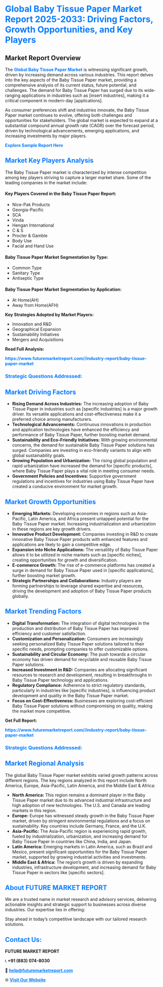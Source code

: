 <h1 style="color: #007BFF;">Global Baby Tissue Paper Market Report 2025-2033: Driving Factors, Growth Opportunities, and Key Players</h1>

<section id="overview">
<h2>Market Report Overview</h2>
<p>The <a href="https://www.futuremarketreport.com//industry-report/baby-tissue-paper-market" style="color: #007BFF; text-decoration: none;"><strong>Global Baby Tissue Paper Market</strong></a> is witnessing significant growth, driven by increasing demand across various industries. This report delves into the key aspects of the Baby Tissue Paper market, providing a comprehensive analysis of its current status, future potential, and challenges. The demand for Baby Tissue Paper has surged due to its wide-ranging applications in industries such as [insert industries], making it a critical component in modern-day [applications].</p>
<p>As consumer preferences shift and industries innovate, the Baby Tissue Paper market continues to evolve, offering both challenges and opportunities for stakeholders. The global market is expected to expand at a substantial compound annual growth rate (CAGR) over the forecast period, driven by technological advancements, emerging applications, and increasing investments by major players.</p>
</section>

<section id="overview">
<p><a href="https://www.futuremarketreport.com//request-sample/reportId=62373" style="color: #007BFF; text-decoration: none;"><strong>Explore Sample Report Here</strong></a></p>
</section>

<section id="key-players">
<h2 style="color: #007BFF;">Market Key Players Analysis</h2>
<p>The Baby Tissue Paper market is characterized by intense competition among key players striving to capture a larger market share. Some of the leading companies in the market include:</p>
<h4>Key Players Covered in the Baby Tissue Paper Report:</h4>
<ul><li>Nice-Pak Products</li><li>Georgia-Pacific</li><li>SCA</li><li>Vinda</li><li>Hengan International</li><li>C &amp; S</li><li>Procter &amp; Gamble</li><li>Body Use</li><li>Facial and Hand Use</li></ul>
<h4>Baby Tissue Paper Market Segmentation by Type:</h4>
<ul><li>Common Type</li><li>Sanitary Type</li><li>Antiseptic Type</li></ul>

<h4>Baby Tissue Paper Market Segmentation by Application:</h4>
<ul><li>At Home(AH)</li><li>Away from Home(AFH)</li></ul>
<p><strong>Key Strategies Adopted by Market Players:</strong></p>
<ul>
<li>Innovation and R&D</li>
<li>Geographical Expansion</li>
<li>Sustainability Initiatives</li>
<li>Mergers and Acquisitions</li>
</ul>
</section>

<section>
<p><strong>Read Full Analysis: </strong></p><a href="https://www.futuremarketreport.com//industry-report/baby-tissue-paper-market" style="color: #007BFF; text-decoration: none;"><strong>https://www.futuremarketreport.com//industry-report/baby-tissue-paper-market</strong></a>
<h3 style="color: #007BFF;">Strategic Questions Addressed:</h3>
</section>

<section id="driving-factors">
<h2 style="color: #007BFF;">Market Driving Factors</h2>
<ul>
<li><strong>Rising Demand Across Industries:</strong> The increasing adoption of Baby Tissue Paper in industries such as [specific industries] is a major growth driver. Its versatile applications and cost-effectiveness make it a preferred choice among manufacturers.</li>
<li><strong>Technological Advancements:</strong> Continuous innovations in production and application technologies have enhanced the efficiency and performance of Baby Tissue Paper, further boosting market demand.</li>
<li><strong>Sustainability and Eco-Friendly Initiatives:</strong> With growing environmental concerns, the demand for sustainable Baby Tissue Paper solutions has surged. Companies are investing in eco-friendly variants to align with global sustainability goals.</li>
<li><strong>Growing Population and Urbanization:</strong> The rising global population and rapid urbanization have increased the demand for [specific products], where Baby Tissue Paper plays a vital role in meeting consumer needs.</li>
<li><strong>Government Policies and Incentives:</strong> Supportive government regulations and incentives for industries using Baby Tissue Paper have created a conducive environment for market growth.</li>
</ul>
</section>

<section id="growth-opportunities">
<h2 style="color: #007BFF;">Market Growth Opportunities</h2>
<ul>
<li><strong>Emerging Markets:</strong> Developing economies in regions such as Asia-Pacific, Latin America, and Africa present untapped potential for the Baby Tissue Paper market. Increasing industrialization and urbanization in these regions are key growth drivers.</li>
<li><strong>Innovative Product Development:</strong> Companies investing in R&D to create innovative Baby Tissue Paper products with enhanced features and applications are likely to gain a competitive edge.</li>
<li><strong>Expansion into Niche Applications:</strong> The versatility of Baby Tissue Paper allows it to be utilized in niche markets such as [specific niches], creating opportunities for growth and diversification.</li>
<li><strong>E-commerce Growth:</strong> The rise of e-commerce platforms has created a surge in demand for Baby Tissue Paper used in [specific applications], further boosting market growth.</li>
<li><strong>Strategic Partnerships and Collaborations:</strong> Industry players are forming partnerships to leverage shared expertise and resources, driving the development and adoption of Baby Tissue Paper products globally.</li>
</ul>
</section>

<section id="trending-factors">
<h2 style="color: #007BFF;">Market Trending Factors</h2>
<ul>
<li><strong>Digital Transformation:</strong> The integration of digital technologies in the production and distribution of Baby Tissue Paper has improved efficiency and customer satisfaction.</li>
<li><strong>Customization and Personalization:</strong> Consumers are increasingly seeking personalized Baby Tissue Paper solutions tailored to their specific needs, prompting companies to offer customizable options.</li>
<li><strong>Sustainability and Circular Economy:</strong> The push towards a circular economy has driven demand for recyclable and reusable Baby Tissue Paper solutions.</li>
<li><strong>Increased Investment in R&D:</strong> Companies are allocating significant resources to research and development, resulting in breakthroughs in Baby Tissue Paper technology and applications.</li>
<li><strong>Regulatory Compliance:</strong> Adherence to strict regulatory standards, particularly in industries like [specific industries], is influencing product development and quality in the Baby Tissue Paper market.</li>
<li><strong>Focus on Cost-Effectiveness:</strong> Businesses are exploring cost-efficient Baby Tissue Paper solutions without compromising on quality, making the market more competitive.</li>
</ul>
</section>

<section>
<p><strong>Get Full Report: </strong></p><a href="https://www.futuremarketreport.com//industry-report/baby-tissue-paper-market" style="color: #007BFF; text-decoration: none;"><strong>https://www.futuremarketreport.com//industry-report/baby-tissue-paper-market</strong></a>
<h3 style="color: #007BFF;">Strategic Questions Addressed:</h3>
</section>


<section id="regional-analysis">
<h2 style="color: #007BFF;">Market Regional Analysis</h2>
<p>The global Baby Tissue Paper market exhibits varied growth patterns across different regions. The key regions analyzed in this report include North America, Europe, Asia-Pacific, Latin America, and the Middle East & Africa:</p>
<ul>
<li><strong>North America:</strong> This region remains a dominant player in the Baby Tissue Paper market due to its advanced industrial infrastructure and high adoption of new technologies. The U.S. and Canada are leading markets in this region.</li>
<li><strong>Europe:</strong> Europe has witnessed steady growth in the Baby Tissue Paper market, driven by stringent environmental regulations and a focus on sustainability. Key countries include Germany, France, and the U.K.</li>
<li><strong>Asia-Pacific:</strong> The Asia-Pacific region is experiencing rapid growth, fueled by industrialization, urbanization, and increasing demand for Baby Tissue Paper in countries like China, India, and Japan.</li>
<li><strong>Latin America:</strong> Emerging markets in Latin America, such as Brazil and Mexico, present significant opportunities for the Baby Tissue Paper market, supported by growing industrial activities and investments.</li>
<li><strong>Middle East & Africa:</strong> The region’s growth is driven by expanding industries, infrastructure development, and increasing demand for Baby Tissue Paper in sectors like [specific sectors].</li>
</ul>
</section>

<footer>
<h2 style="color: #007BFF;">About FUTURE MARKET REPORT</h2>
<p>We are a trusted name in market research and advisory services, delivering actionable insights and strategic support to businesses across diverse industries. Our expertise lies in offering:</p>

<p>Stay ahead in today’s competitive landscape with our tailored research solutions.</p>

<h2 style="color: #007BFF;">Contact Us:</h2>
<p><strong>FUTURE MARKET REPORT</strong></p>
<p>📞 <strong>+91 (883) 074-8030</strong></p>
<p>📧 <strong><a href="mailto:help@futuremarketreport.com" style="color: #007BFF;">help@futuremarketreport.com</a></strong></p>
<p>🌐 <strong><a href="https://www.futuremarketreport.com/" style="color: #007BFF;">Visit Our Website</a></strong></p>
</footer>